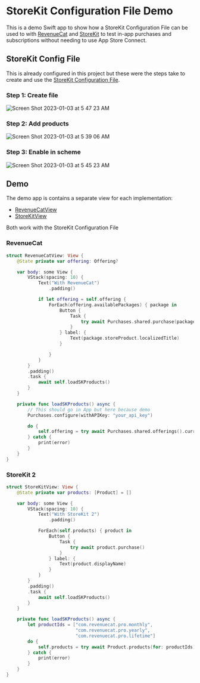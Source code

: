 # StoreKit Configuration File Demo

This is a demo Swift app to show how a StoreKit Configuration File can be used to with [RevenueCat](https://www.revenuecat.com/) and [StoreKit](https://developer.apple.com/storekit/) to test in-app purchases and subscriptions without needing to use App Store Connect.

## StoreKit Config File

This is already configured in this project but these were the steps take to create and use the [StoreKit Configuration File](https://developer.apple.com/documentation/xcode/setting-up-storekit-testing-in-xcode).

### Step 1: Create file

![Screen Shot 2023-01-03 at 5 47 23 AM](https://user-images.githubusercontent.com/401294/210351433-ec9ea8c5-7f2f-478c-b352-6d3ea11ff04d.png)

### Step 2: Add products

![Screen Shot 2023-01-03 at 5 39 06 AM](https://user-images.githubusercontent.com/401294/210350236-2691af88-dd44-4404-bcfe-d27abaf2bc7d.png)

### Step 3: Enable in scheme

![Screen Shot 2023-01-03 at 5 45 23 AM](https://user-images.githubusercontent.com/401294/210351363-6f273050-f078-4615-aa2d-f08d63a0b780.png)


## Demo

The demo app is contains a separate view for each implementation:
- [RevenueCatView](https://github.com/joshdholtz/storekit-config-file-demo/blob/main/StoreKitConfigDemo/Views/RevenueCatView.swift)
- [StoreKitView](https://github.com/joshdholtz/storekit-config-file-demo/blob/main/StoreKitConfigDemo/Views/StoreKitView.swift)

Both work with the StoreKit Configuration File 

### RevenueCat

```swift
struct RevenueCatView: View {
    @State private var offering: Offering?

    var body: some View {
        VStack(spacing: 10) {
            Text("With RevenueCat")
                .padding()

            if let offering = self.offering {
                ForEach(offering.availablePackages) { package in
                    Button {
                        Task {
                            try await Purchases.shared.purchase(package: package)
                        }
                    } label: {
                        Text(package.storeProduct.localizedTitle)
                    }

                }
            }
        }
        .padding()
        .task {
            await self.loadSKProducts()
        }
    }

    private func loadSKProducts() async {
        // This should go in App but here because demo
        Purchases.configure(withAPIKey: "your_api_key")

        do {
            self.offering = try await Purchases.shared.offerings().current
        } catch {
            print(error)
        }
    }
}
```

### StoreKit 2

```swift
struct StoreKitView: View {
    @State private var products: [Product] = []

    var body: some View {
        VStack(spacing: 10) {
            Text("With StoreKit 2")
                .padding()

            ForEach(self.products) { product in
                Button {
                    Task {
                        try await product.purchase()
                    }
                } label: {
                    Text(product.displayName)
                }
            }
        }
        .padding()
        .task {
            await self.loadSKProducts()
        }
    }

    private func loadSKProducts() async {
        let productIds = ["com.revenuecat.pro.monthly",
                          "com.revenuecat.pro.yearly",
                          "com.revenuecat.pro.lifetime"]
        do {
            self.products = try await Product.products(for: productIds)
        } catch {
            print(error)
        }
    }
}
```
